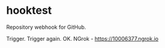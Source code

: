 # hooktest

Repository webhook for GitHub.


Trigger.
Trigger again. OK. 
NGrok - https://10006377.ngrok.io
